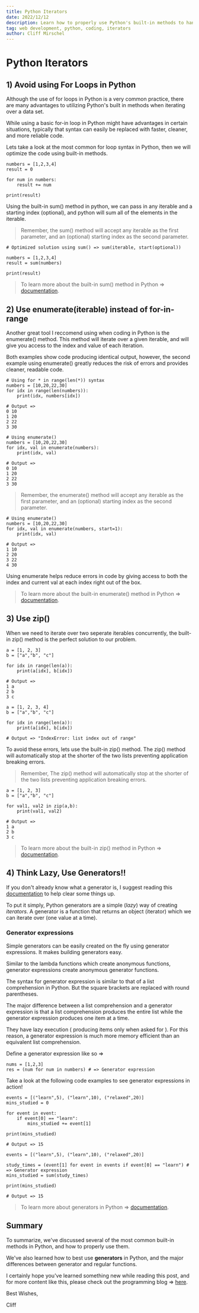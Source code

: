 ```yaml
---
title: Python Iterators 
date: 2022/12/12
description: Learn how to properly use Python's built-in methods to handle iterators. 
tag: web development, python, coding, iterators
author: Cliff Mirschel
---
```


# Python Iterators

## 1) Avoid using For Loops in Python

Although the use of for loops in Python is a very common practice, there are many advantages to utilizing Python's built in methods when iterating over a data set.

While using a basic for-in loop in Python might have advantages in certain situations, typically that syntax can easily be replaced with faster, cleaner, and more reliable code. 

Lets take a look at the most common for loop syntax in Python, then we will optimize the code using built-in methods.


```
numbers = [1,2,3,4]
result = 0

for num in numbers:
    result += num

print(result)
```

Using the built-in sum() method in python, we can pass in any iterable and a starting index (optional), and python will sum all of the elements in the iterable.

> Remember, the sum() method will accept any iterable as the first parameter, and an (optional) starting index as the second parameter.
```
# Optimized solution using sum() => sum(iterable, start(optional))

numbers = [1,2,3,4]
result = sum(numbers)

print(result)
```

> To learn more about the built-in sum() method in Python => [documentation](https://www.programiz.com/python-programming/methods/built-in/sum).

## 2) Use enumerate(iterable) instead of for-in-range

Another great tool I reccomend using when coding in Python is the enumerate() method. This method will iterate over a given iterable, and will give you access to the index and value of each iteration. 

Both examples show code producing identical output, however, the second example using enumerate() greatly reduces the risk of errors and provides cleaner, readable code.

```
# Using for * in range(len(*)) syntax
numbers = [10,20,22,30]
for idx in range(len(numbers)):
    print(idx, numbers[idx])

# Output =>  
0 10
1 20
2 22
3 30

```

```
# Using enumerate()
numbers = [10,20,22,30]
for idx, val in enumerate(numbers):
    print(idx, val)

# Output =>
0 10
1 20
2 22
3 30
```

> Remember, the enumerate() method will accept any iterable as the first parameter, and an (optional) starting index as the second parameter.

```
# Using enumerate()
numbers = [10,20,22,30]
for idx, val in enumerate(numbers, start=1):
    print(idx, val)

# Output =>
1 10
2 20
3 22
4 30
```
Using enumerate helps reduce errors in code by giving access to both the index and current val at each index right out of the box.

> To learn more about the built-in enumerate() method in Python => [documentation](https://www.programiz.com/python-programming/methods/built-in/enumerate).

## 3) Use zip()

When we need to iterate over two seperate iterables concurrently, the built-in zip() method is the perfect solution to our problem.



```
a = [1, 2, 3]
b = ["a","b", "c"]

for idx in range(len(a)):
    print(a[idx], b[idx])

# Output =>  
1 a
2 b
3 c
```

```
a = [1, 2, 3, 4]
b = ["a","b", "c"]

for idx in range(len(a)):
    print(a[idx], b[idx])

# Output => "IndexError: list index out of range"  
```

To avoid these errors, lets use the built-in zip() method. The zip() method will automatically stop at the shorter of the two lists preventing application breaking errors. 

> Remember, The zip() method will automatically stop at the shorter of the two lists preventing application breaking errors.

```
a = [1, 2, 3]
b = ["a","b", "c"]

for val1, val2 in zip(a,b):
    print(val1, val2)

# Output =>  
1 a
2 b
3 c  
```

> To learn more about the built-in zip() method in Python => [documentation](https://www.programiz.com/python-programming/methods/built-in/zip).

## 4) Think Lazy, Use Generators!!

If you don't already know what a generator is, I suggest reading this [documentation](https://www.programiz.com/python-programming/generator) to help clear some things up. 

To put it simply, Python generators are a simple (_lazy_) way of creating _iterators_. A generator is a function that returns an object (iterator) which we can iterate over (one value at a time).

### Generator expressions   

Simple generators can be easily created on the fly using generator expressions. It makes building generators easy.

Similar to the lambda functions which create anonymous functions, generator expressions create anonymous generator functions.

The syntax for generator expression is similar to that of a list comprehension in Python. But the square brackets are replaced with round parentheses.

The major difference between a list comprehension and a generator expression is that a list comprehension produces the entire list while the generator expression produces one item at a time.

They have lazy execution ( producing items only when asked for ). For this reason, a generator expression is much more memory efficient than an equivalent list comprehension.

Define a generator expression like so => 

```
nums = [1,2,3]
res = (num for num in numbers) # => Generator expression
```

Take a look at the following code examples to see generator expressions in action!
```
events = [("learn",5), ("learn",10), ("relaxed",20)]
mins_studied = 0

for event in event:
    if event[0] == "learn":
        mins_studied += event[1]

print(mins_studied)

# Output => 15
```

```
events = [("learn",5), ("learn",10), ("relaxed",20)]

study_times = (event[1] for event in events if event[0] == "learn") # => Generator expression
mins_studied = sum(study_times)

print(mins_studied)

# Output => 15
``` 

> To learn more about generators in Python => [documentation](https://www.programiz.com/python-programming/generator).
## Summary

To summarize, we've discussed several of the most common built-in methods in Python, and how to properly use them. 

We've also learned how to best use **generators** in Python, and the major differences between generator and regular functions. 

I certainly hope you've learned something new while reading this post, and for more content like this, please check out the programming blog  => [here](https://www.cliffmirschel.io/posts). 

Best Wishes, 

Cliff